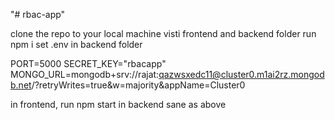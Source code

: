"# rbac-app"

clone the repo to your local machine
visti frontend and backend folder
run npm i
set .env in backend folder

PORT=5000
SECRET_KEY="rbacapp"
MONGO_URL=mongodb+srv://rajat:qazwsxedc11@cluster0.m1ai2rz.mongodb.net/?retryWrites=true&w=majority&appName=Cluster0

in frontend, run npm start
in backend sane as above
